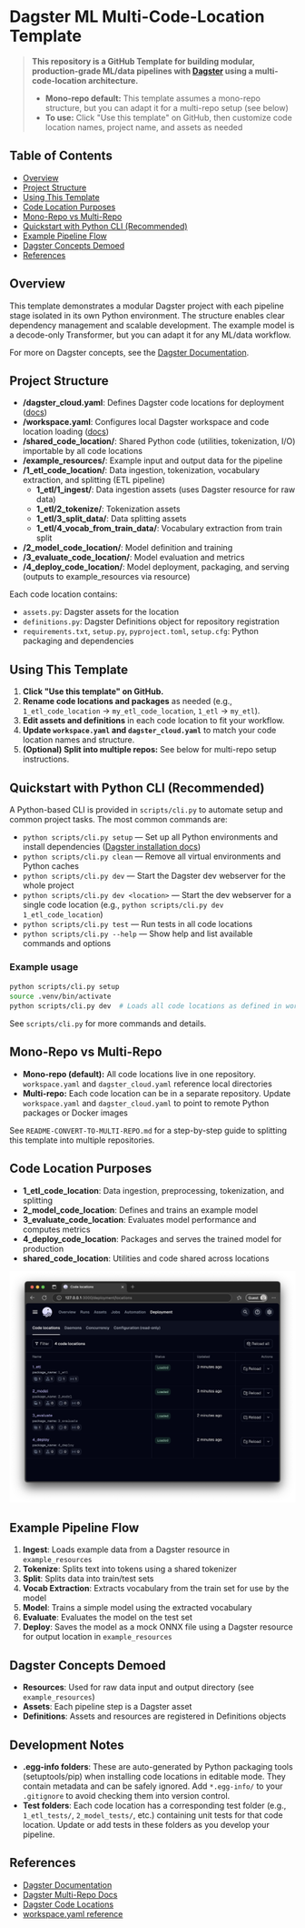 # Dagster ML Multi-Code-Location Template

> **This repository is a GitHub Template for building modular, production-grade ML/data pipelines with [Dagster](https://dagster.io) using a multi-code-location architecture.**
>
> - **Mono-repo default:** This template assumes a mono-repo structure, but you can adapt it for a multi-repo setup (see below)
> - **To use:** Click "Use this template" on GitHub, then customize code location names, project name, and assets as needed

## Table of Contents

- [Overview](#overview)
- [Project Structure](#project-structure)
- [Using This Template](#using-this-template)
- [Code Location Purposes](#code-location-purposes)
- [Mono-Repo vs Multi-Repo](#mono-repo-vs-multi-repo)
- [Quickstart with Python CLI (Recommended)](#quickstart-with-python-cli-recommended)
- [Example Pipeline Flow](#example-pipeline-flow)
- [Dagster Concepts Demoed](#dagster-concepts-demoed)
- [References](#references)

## Overview

This template demonstrates a modular Dagster project with each pipeline stage isolated in its own Python environment. The structure enables clear dependency management and scalable development. The example model is a decode-only Transformer, but you can adapt it for any ML/data workflow.

For more on Dagster concepts, see the [Dagster Documentation](https://docs.dagster.io).

## Project Structure

- **/dagster_cloud.yaml**: Defines Dagster code locations for deployment ([docs](https://docs.dagster.io/concepts/code-locations#code-locations))
- **/workspace.yaml**: Configures local Dagster workspace and code location loading ([docs](https://docs.dagster.io/concepts/code-locations/workspaces))
- **/shared_code_location/**: Shared Python code (utilities, tokenization, I/O) importable by all code locations
- **/example_resources/**: Example input and output data for the pipeline
- **/1_etl_code_location/**: Data ingestion, tokenization, vocabulary extraction, and splitting (ETL pipeline)
  - **1_etl/1_ingest/**: Data ingestion assets (uses Dagster resource for raw data)
  - **1_etl/2_tokenize/**: Tokenization assets
  - **1_etl/3_split_data/**: Data splitting assets
  - **1_etl/4_vocab_from_train_data/**: Vocabulary extraction from train split
- **/2_model_code_location/**: Model definition and training
- **/3_evaluate_code_location/**: Model evaluation and metrics
- **/4_deploy_code_location/**: Model deployment, packaging, and serving (outputs to example_resources via resource)

Each code location contains:

- `assets.py`: Dagster assets for the location
- `definitions.py`: Dagster Definitions object for repository registration
- `requirements.txt`, `setup.py`, `pyproject.toml`, `setup.cfg`: Python packaging and dependencies

## Using This Template

1. **Click "Use this template" on GitHub.**
2. **Rename code locations and packages** as needed (e.g., `1_etl_code_location` → `my_etl_code_location`, `1_etl` → `my_etl`).
3. **Edit assets and definitions** in each code location to fit your workflow.
4. **Update `workspace.yaml` and `dagster_cloud.yaml`** to match your code location names and structure.
5. **(Optional) Split into multiple repos:** See below for multi-repo setup instructions.

## Quickstart with Python CLI (Recommended)

A Python-based CLI is provided in `scripts/cli.py` to automate setup and common project tasks. The most common commands are:

- `python scripts/cli.py setup` — Set up all Python environments and install dependencies ([Dagster installation docs](https://docs.dagster.io/getting-started/installation))
- `python scripts/cli.py clean` — Remove all virtual environments and Python caches
- `python scripts/cli.py dev` — Start the Dagster dev webserver for the whole project
- `python scripts/cli.py dev <location>` — Start the dev webserver for a single code location (e.g., `python scripts/cli.py dev 1_etl_code_location`)
- `python scripts/cli.py test` — Run tests in all code locations
- `python scripts/cli.py --help` — Show help and list available commands and options

### Example usage

```sh
python scripts/cli.py setup
source .venv/bin/activate
python scripts/cli.py dev  # Loads all code locations as defined in workspace.yaml
```

See `scripts/cli.py` for more commands and details.

## Mono-Repo vs Multi-Repo

- **Mono-repo (default):** All code locations live in one repository. `workspace.yaml` and `dagster_cloud.yaml` reference local directories
- **Multi-repo:** Each code location can be in a separate repository. Update `workspace.yaml` and `dagster_cloud.yaml` to point to remote Python packages or Docker images

See `README-CONVERT-TO-MULTI-REPO.md` for a step-by-step guide to splitting this template into multiple repositories.

## Code Location Purposes

- **1_etl_code_location**: Data ingestion, preprocessing, tokenization, and splitting
- **2_model_code_location**: Defines and trains an example model
- **3_evaluate_code_location**: Evaluates model performance and computes metrics
- **4_deploy_code_location**: Packages and serves the trained model for production
- **shared_code_location**: Utilities and code shared across locations

![Code Locations in Dagster webserver UI](./screenshots/code-locations-in-webserver-ui.png)

## Example Pipeline Flow

1. **Ingest**: Loads example data from a Dagster resource in `example_resources`
2. **Tokenize**: Splits text into tokens using a shared tokenizer
3. **Split**: Splits data into train/test sets
4. **Vocab Extraction**: Extracts vocabulary from the train set for use by the model
5. **Model**: Trains a simple model using the extracted vocabulary
6. **Evaluate**: Evaluates the model on the test set
7. **Deploy**: Saves the model as a mock ONNX file using a Dagster resource for output location in `example_resources`

## Dagster Concepts Demoed

- **Resources**: Used for raw data input and output directory (see `example_resources`)
- **Assets**: Each pipeline step is a Dagster asset
- **Definitions**: Assets and resources are registered in Definitions objects

## Development Notes

- **.egg-info folders**: These are auto-generated by Python packaging tools (setuptools/pip) when installing code locations in editable mode. They contain metadata and can be safely ignored. Add `*.egg-info/` to your `.gitignore` to avoid checking them into version control.
- **Test folders**: Each code location has a corresponding test folder (e.g., `1_etl_tests/`, `2_model_tests/`, etc.) containing unit tests for that code location. Update or add tests in these folders as you develop your pipeline.

## References

- [Dagster Documentation](https://docs.dagster.io)
- [Dagster Multi-Repo Docs](https://docs.dagster.io/concepts/code-locations#multi-repo-workspaces)
- [Dagster Code Locations](https://docs.dagster.io/deployment/code-locations)
- [workspace.yaml reference](https://docs.dagster.io/deployment/code-locations/workspace-yaml)

